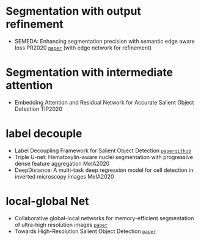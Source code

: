 # Segmentation with output refinement
- SEMEDA: Enhancing segmentation precision with semantic edge aware loss PR2020  [`paper`](https://arxiv.org/pdf/1905.01892.pdf) (with edge network for refinement)

# Segmentation with intermediate attention
- Embedding Attention and Residual Network for  Accurate Salient Object Detection TIP2020

# label decouple

- Label Decoupling Framework for Salient Object Detection [`paper`](https://arxiv.org/pdf/2008.11048.pdf)[`github`](https://github.com/weijun88/LDF)
- Triple U-net: Hematoxylin-aware nuclei segmentation with progressive dense feature aggregation MeIA2020
- DeepDistance: A multi-task deep regression model for cell detection in inverted microscopy images MeIA2020

# local-global Net
- Collaborative global-local networks for memory-efficient segmentation of ultra-high resolution images [`paper`](https://openaccess.thecvf.com/content_CVPR_2019/papers/Chen_Collaborative_Global-Local_Networks_for_Memory-Efficient_Segmentation_of_Ultra-High_Resolution_Images_CVPR_2019_paper.pdf)
- Towards High-Resolution Salient Object Detection [`paper`](https://arxiv.org/pdf/1908.07274.pdf)
